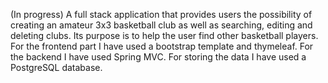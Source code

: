 (In progress)
A full stack application that provides users the possibility of creating an amateur 3x3 basketball club as well as searching, editing and deleting clubs. Its purpose is to help the user find other basketball players.
For the frontend part I have used a bootstrap template and thymeleaf.
For the backend I have used Spring MVC.
For storing the data I have used a PostgreSQL database.
